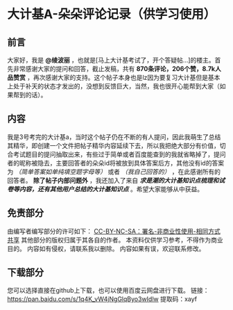 # 大计基A-朵朵评论记录（供学习使用）
## 前言
大家好，我是 **@绫波丽** ，也就是[马上大计基考试了，开个答疑帖...]的楼主。首先非常感谢大家的提问和回答，截止发稿，共有 **870条评论，206个赞，8.7k人品赞赏** ，再次感谢大家的支持。这个帖子本身也是lz因为要复习大计基但是基本上处于补天的状态才发出的，没想到反馈巨大，当然，我也很开心能帮到大家（如果帮到的话）。
## 内容
我是3号考完的大计基a，当时这个帖子仍在不断的有人提问，因此我萌生了总结其精华，即创建一个文件把帖子精华内容延续下去，所以我把绝大部分有价值，切合考试题目的提问抽取出来，有些过于简单或者百度能查到的我就省略掉了，提问者的昵称被隐去，主要回答者的朵朵id将被放到具体答案后方，其他没有id的答案为 *（简单答案如单纯填空题字母等）* 或者 *（我自己回答的）* ，在此感谢所有的回答者。
 **除了帖子内部问题外** ，我还加入了来自 ***求是潮的大计基知识点梳理和试卷等内容，还有其他用户总结的大计基知识点*** 。希望大家能够从中获益。
 ## 免责部分
 由编写者编写部分的许可如下：
[CC-BY-NC-SA：署名-非商业性使用-相同方式共享](https://creativecommons.org/licenses/by-nc-sa/4.0/deed.zh)
其他部分的版权归属于其各自的作者。
本资料仅供学习参考，不得作为商业目的。
内容如有侵权，请联系我以删除。
内容如果有误，欢迎联系修改。
## 下载部分
您可以选择直接在github上下载，也可以使用百度云网盘进行下载。
 链接：https://pan.baidu.com/s/1q4K_vW4jNgGlqByo3wIdlw 
 提取码：xayf
